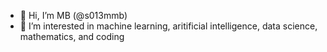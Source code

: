- 👋 Hi, I’m MB (@s013mmb)
- 👀 I’m interested in machine learning, aritificial intelligence, data science, mathematics, and coding

<!---
s013mmb/s013mmb is a ✨ special ✨ repository because its `README.md` (this file) appears on your GitHub profile.
You can click the Preview link to take a look at your changes.
--->
